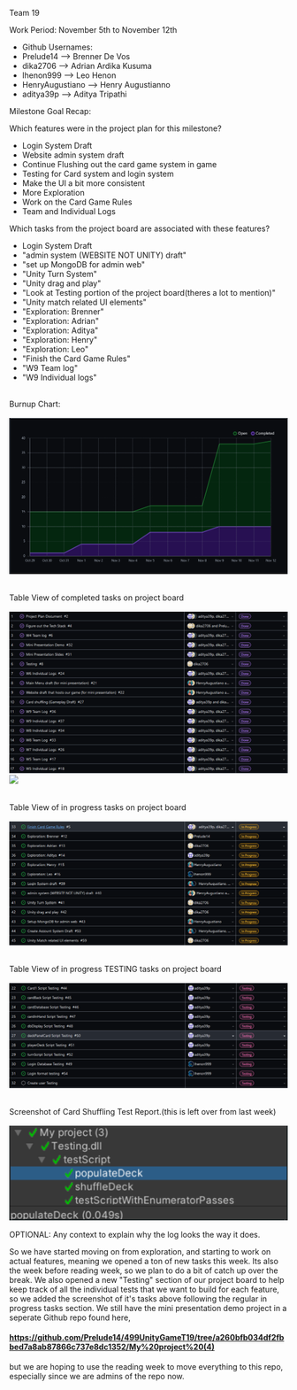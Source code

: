Team 19

Work Period: November 5th to November 12th
<ul>
<li>Github Usernames:</li>
<li>Prelude14 --> Brenner De Vos</li>
<li>dika2706 --> Adrian Ardika Kusuma</li>
<li>lhenon999 --> Leo Henon</li>
<li>HenryAugustiano --> Henry Augustianno</li>
<li>aditya39p --> Aditya Tripathi</li>
</ul>

Milestone Goal Recap:<br>

Which features were in the project plan for this milestone?
<ul>
<li>Login System Draft</li>
<li>Website admin system draft</li>
<li>Continue Flushing out the card game system in game</li>
<li>Testing for Card system and login system</li>
<li>Make the UI a bit more consistent</li>
<li>More Exploration</li>
<li>Work on the Card Game Rules</li>
<li>Team and Individual Logs</li>
</ul>

Which tasks from the project board are associated with these features?
<ul>
<li>Login System Draft</li>
<li>"admin system (WEBSITE NOT UNITY) draft"</li>
<li>"set up MongoDB for admin web"</li>
<li>"Unity Turn System"</li>
<li>"Unity drag and play"</li>
<li>"Look at Testing portion of the project board(theres a lot to mention)"</li>
<li>"Unity match related UI elements"</li>
<li>"Exploration: Brenner"</li>
<li>"Exploration: Adrian"</li>
<li>"Exploration: Aditya"</li>
<li>"Exploration: Henry"</li>
<li>"Exploration: Leo"</li>
<li>"Finish the Card Game Rules"</li>
<li>"W9 Team log"</li>
<li>"W9 Individual logs"</li>
</ul>

<br>Burnup Chart:<br><br>
<img src = "log_imgs/burnUpNOV12.PNG"/>

<br>Table View of completed tasks on project board<br><br>
<img src = "log_imgs/compTasksNOV12_P1-17.PNG"/>
<img src = "log_imgs/compTasksNOV12_P17-21.PNG"/>

<br>Table View of in progress tasks on project board<br><br>
<img src = "log_imgs/inProgTasksNOV12.PNG"/>

<br>Table View of in progress TESTING tasks on project board<br><br>
<img src = "log_imgs/inProgTESTING_NOV12.PNG"/>

<br>Screenshot of Card Shuffling Test Report.(this is left over from last week)<br><br>
<img src = "log_imgs/testingProofNOV5.PNG"/>

OPTIONAL: Any context to explain why the log looks the way it does.
<br><p>So we have started moving on from exploration, and starting to work on actual features, meaning we opened a ton of new tasks this week. Its also the week before reading week, so we plan 
to do a bit of catch up over the break. We also opened a new "Testing" section of our project board to help keep track of all the individual tests that we want to build for each feature, so we added
the screenshot of it's tasks above following the regular in progress tasks section. We still have the mini presentation demo project in a seperate Github repo found here,</p>

#### https://github.com/Prelude14/499UnityGameT19/tree/a260bfb034df2fbbed7a8ab87866c737e8dc1352/My%20project%20(4)

<p>but we are hoping to use the reading week to move everything to this repo, especially since we are admins of the repo now.</p>
